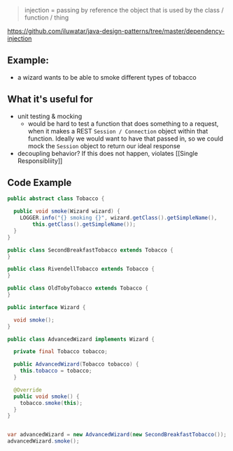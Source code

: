 > injection = passing by reference the object that is used by the class / function / thing

https://github.com/iluwatar/java-design-patterns/tree/master/dependency-injection
## Example:
- a wizard wants to be able to smoke different types of tobacco

## What it's useful for
- unit testing & mocking
	- would be hard to test a function that does something to a request, when it makes a REST `Session / Connection` object within that function. Ideally we would want to have that passed in, so we could mock the `Session` object to return our ideal response
- decoupling behavior? If this does not happen, violates [[Single Responsibliity]] 

## Code Example
```java
public abstract class Tobacco {

  public void smoke(Wizard wizard) {
    LOGGER.info("{} smoking {}", wizard.getClass().getSimpleName(),
        this.getClass().getSimpleName());
  }
}

public class SecondBreakfastTobacco extends Tobacco {
}

public class RivendellTobacco extends Tobacco {
}

public class OldTobyTobacco extends Tobacco {
}

public interface Wizard {

  void smoke();
}

public class AdvancedWizard implements Wizard {

  private final Tobacco tobacco;

  public AdvancedWizard(Tobacco tobacco) {
    this.tobacco = tobacco;
  }

  @Override
  public void smoke() {
    tobacco.smoke(this);
  }
}


var advancedWizard = new AdvancedWizard(new SecondBreakfastTobacco());
advancedWizard.smoke();

```